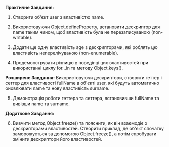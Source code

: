 **Практичне Завдання:**

1. Створити об'єкт user з властивістю name.

2. Використовуючи Object.defineProperty, встановити дескриптор для name таким чином, щоб властивість була не
   перезаписуваною (non-writable).
3. Додати ще одну властивість age з дескрипторами, які роблять цю властивість неперелічуваною (non-enumerable).
4. Продемонструвати різницю в поведінці цих властивостей при використанні циклу for...in та методу Object.keys().

**Розширене Завдання:**
Використовуючи дескриптори, створити геттер і сеттер для властивості fullName в об'єкті user, які будуть автоматично
оновлювати name та нову властивість surname.

5. Демонстрація роботи геттера та сеттера, встановивши fullName та вивівши name та surname.

**Додаткове Завдання:**

6. Вивчити метод Object.freeze() та пояснити, як він взаємодіє з дескрипторами властивостей.
   Створити приклад, де об'єкт спочатку заморожується за допомогою Object.freeze(), а потім спробувати змінити
   дескриптори його властивостей.
